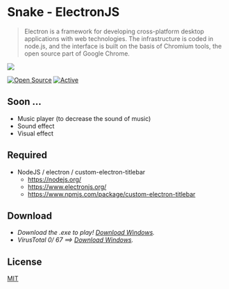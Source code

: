 # Snake - ElectronJS
> Electron is a framework for developing cross-platform desktop applications with web technologies. The infrastructure is coded in node.js, and the interface is built on the basis of Chromium tools, the open source part of Google Chrome.

![](https://64.media.tumblr.com/1527699798821ec2f865a669ef3db315/bfd15f52970b2bab-eb/s640x960/81a036c2ed608d95d6ffc71f2b6661fbefe21be7.gif)

[![Open Source](https://badges.frapsoft.com/os/v1/open-source.svg?v=103)](https://opensource.org/)
[![Active](http://img.shields.io/badge/Status-Active-green.svg)](https://tterb.github.io)


## Soon ...
- Music player (to decrease the sound of music)
- Sound effect
- Visual effect

## Required
* NodeJS / electron / custom-electron-titlebar
  * https://nodejs.org/
  * https://www.electronjs.org/
  * https://www.npmjs.com/package/custom-electron-titlebar

## Download
* _Download the .exe to play! [Download Windows](https://easyupload.io/c6m7ji)._
* _VirusTotal 0/ 67 ==> [Download Windows](https://cutt.ly/TdMPlil)._




## License
 [MIT](https://github.com/kiopdev/SnakeJS/blob/master/LICENSE)






